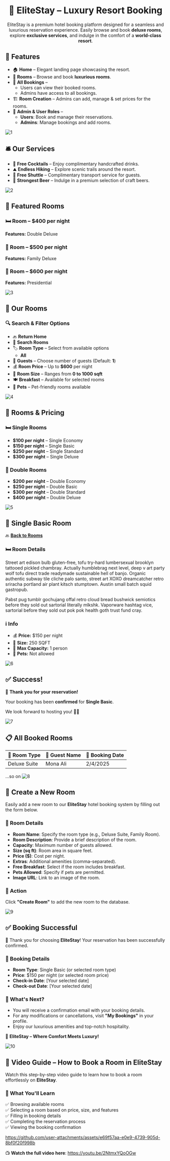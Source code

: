<h1 align="center">🌟 EliteStay – Luxury Resort Booking</h1>

<p align="center">
EliteStay is a premium hotel booking platform designed for a seamless and luxurious reservation experience. Easily browse and book <strong>deluxe rooms</strong>, explore <strong>exclusive services</strong>, and indulge in the comfort of a <strong>world-class resort</strong>.
</p>

## 🏡 Features  

- 🏠 **Home** – Elegant landing page showcasing the resort.  
- 🏨 **Rooms** – Browse and book **luxurious rooms**.  
- 📖 **All Bookings** –  
  - Users can view their booked rooms.  
  - Admins have access to all bookings.  
- 🏗️ **Room Creation** – Admins can add, manage & set prices for the rooms.  
- 👥 **Admin & User Roles** –  
  - **Users**: Book and manage their reservations.  
  - **Admins**: Manage bookings and add rooms.  


![1](https://github.com/user-attachments/assets/d0e12ae7-45d1-48bb-9556-aaffb8fbd7c9)

## 🛎️ Our Services  

- 🍹 **Free Cocktails** – Enjoy complimentary handcrafted drinks.  
- ⛰️ **Endless Hiking** – Explore scenic trails around the resort.  
- 🚐 **Free Shuttle** – Complimentary transport service for guests.  
- 🍺 **Strongest Beer** – Indulge in a premium selection of craft beers.  

 
![2](https://github.com/user-attachments/assets/3561ba10-2ea2-410d-b3be-a02615851fa4)

## 🏨 Featured Rooms  

### 🛏️ Room – **$400 per night**  
**Features:** Double Deluxe  

### 🏡 Room – **$500 per night**  
**Features:** Family Deluxe  

### 🏰 Room – **$600 per night**  
**Features:** Presidential  


![3](https://github.com/user-attachments/assets/aff3ae3c-9525-4486-bfa8-fa07b802fb36)

## 🏨 Our Rooms  

### 🔍 Search & Filter Options  
- 🔙 **Return Home**  
- 🔎 **Search Rooms**  
- 🏷️ **Room Type** – Select from available options  
  - **All**  
- 👥 **Guests** – Choose number of guests (Default: **1**)  
- 💰 **Room Price** – Up to **$600** per night  
- 📏 **Room Size** – Ranges from **0 to 1000 sqft**  
- 🍽️ **Breakfast** – Available for selected rooms  
- 🐾 **Pets** – Pet-friendly rooms available  


![4](https://github.com/user-attachments/assets/e0f06246-8bc3-41db-84ba-245dd48d6e1a)

## 🏨 Rooms & Pricing  

### 🛏️ Single Rooms  
- **$100 per night** – Single Economy  
- **$150 per night** – Single Basic  
- **$250 per night** – Single Standard  
- **$300 per night** – Single Deluxe  

### 🏡 Double Rooms  
- **$200 per night** – Double Economy  
- **$250 per night** – Double Basic  
- **$300 per night** – Double Standard  
- **$400 per night** – Double Deluxe  


![5](https://github.com/user-attachments/assets/3a9b2465-cd11-42af-be7e-2bb0dd9f582f)

## 🏨 Single Basic Room  

🔙 **[Back to Rooms](#our-rooms)**  

### 🛏️ Room Details  
Street art edison bulb gluten-free, tofu try-hard lumbersexual brooklyn tattooed pickled chambray. Actually humblebrag next level, deep v art party wolf tofu direct trade readymade sustainable hell of banjo. Organic authentic subway tile cliche palo santo, street art XOXO dreamcatcher retro sriracha portland air plant kitsch stumptown. Austin small batch squid gastropub.  

Pabst pug tumblr gochujang offal retro cloud bread bushwick semiotics before they sold out sartorial literally mlkshk. Vaporware hashtag vice, sartorial before they sold out pok pok health goth trust fund cray.  

### ℹ️ Info  
- 💰 **Price:** $150 per night  
- 📏 **Size:** 250 SQFT  
- 👥 **Max Capacity:** 1 person  
- 🚫 **Pets:** Not allowed  


![6](https://github.com/user-attachments/assets/6cf6d12d-68d9-4bab-8756-64f94a869743)

## ✅ Success!  

🎉 **Thank you for your reservation!**  

Your booking has been **confirmed** for **Single Basic**.  

We look forward to hosting you! 🏨✨  


 ![7](https://github.com/user-attachments/assets/f652fcdc-3b59-4939-bd64-4ecb1283bade)
## 📋 All Booked Rooms  

| 🏨 Room Type       | 👤 Guest Name                | 📅 Booking Date  |
|-------------------|----------------------------|----------------|
| Deluxe Suite     | Mona Ali                   | 2/4/2025       |
...so on
 ![8](https://github.com/user-attachments/assets/830546f4-951c-4d24-a86f-3a0acdcc22d7)

## 🏨 Create a New Room  

Easily add a new room to our **EliteStay** hotel booking system by filling out the form below.  

### 📝 Room Details  
- **Room Name**: Specify the room type (e.g., Deluxe Suite, Family Room).  
- **Room Description**: Provide a brief description of the room.  
- **Capacity**: Maximum number of guests allowed.  
- **Size (sq ft)**: Room area in square feet.  
- **Price ($)**: Cost per night.  
- **Extras**: Additional amenities (comma-separated).  
- **Free Breakfast**: Select if the room includes breakfast.  
- **Pets Allowed**: Specify if pets are permitted.  
- **Image URL**: Link to an image of the room.  

### 🚀 Action  
Click **"Create Room"** to add the new room to the database.  



 ![9](https://github.com/user-attachments/assets/e3d84851-1ecd-4f60-a435-f3d01ad74af8)
## ✅ Booking Successful  

🎉 Thank you for choosing **EliteStay**! Your reservation has been successfully confirmed.  

### 📄 Booking Details  
- **Room Type**: Single Basic (or selected room type)  
- **Price**: $150 per night (or selected room price)  
- **Check-in Date**: [Your selected date]  
- **Check-out Date**: [Your selected date]  

### 📢 What's Next?  
- You will receive a confirmation email with your booking details.  
- For any modifications or cancellations, visit **"My Bookings"** in your profile.  
- Enjoy our luxurious amenities and top-notch hospitality.  

🏨 **EliteStay – Where Comfort Meets Luxury!**  

 
![10](https://github.com/user-attachments/assets/a382e916-567c-4320-b8b4-ac278496e517)
 ## 🎥 Video Guide – How to Book a Room in EliteStay  

Watch this step-by-step video guide to learn how to book a room effortlessly on **EliteStay**.  

### 📌 What You'll Learn  
✅ Browsing available rooms  
✅ Selecting a room based on price, size, and features  
✅ Filling in booking details  
✅ Completing the reservation process  
✅ Viewing the booking confirmation  

https://github.com/user-attachments/assets/e69f57aa-e0e9-4739-905d-8bf0f20f998b

📺 **Watch the full video here**: https://youtu.be/2NtmxYQoOGw

